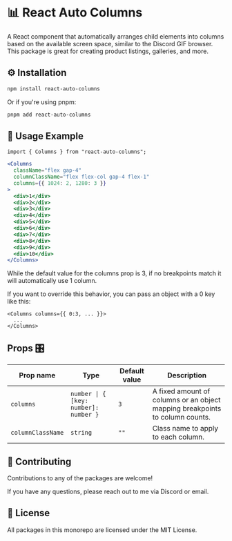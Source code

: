 # 📊 React Auto Columns

A React component that automatically arranges child elements into columns based
on the available screen space, similar to the Discord GIF browser. This package
is great for creating product listings, galleries, and more.

## ⚙️ Installation

```sh
npm install react-auto-columns
```

Or if you're using pnpm:

```sh
pnpm add react-auto-columns
```

## 🚀 Usage Example

```tsx
import { Columns } from "react-auto-columns";
```

```jsx
<Columns
  className="flex gap-4"
  columnClassName="flex flex-col gap-4 flex-1"
  columns={{ 1024: 2, 1280: 3 }}
>
  <div>1</div>
  <div>2</div>
  <div>3</div>
  <div>4</div>
  <div>5</div>
  <div>6</div>
  <div>7</div>
  <div>8</div>
  <div>9</div>
  <div>10</div>
</Columns>
```

While the default value for the columns prop is 3, if no breakpoints match it
will automatically use 1 column.

If you want to override this behavior, you can pass an object with a 0 key like
this:

```tsx
<Columns columns={{ 0:3, ... }}>
  ...
</Columns>
```

## Props 🎛

| Prop name         | Type                                  | Default value | Description                                                                  |
| ----------------- | ------------------------------------- | ------------- | ---------------------------------------------------------------------------- |
| `columns`         | `number \| { [key: number]: number }` | `3`           | A fixed amount of columns or an object mapping breakpoints to column counts. |
| `columnClassName` | `string`                              | `""`          | Class name to apply to each column.                                          |

## 🤝 Contributing

Contributions to any of the packages are welcome!

If you have any questions, please reach out to me via Discord or email.

## 📝 License

All packages in this monorepo are licensed under the MIT License.
